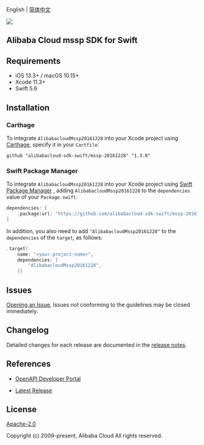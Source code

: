 English | [简体中文](README-CN.md)

![](https://aliyunsdk-pages.alicdn.com/icons/AlibabaCloud.svg)

## Alibaba Cloud mssp SDK for Swift

## Requirements

- iOS 13.3+ / macOS 10.15+
- Xcode 11.3+
- Swift 5.6

## Installation

### Carthage

To integrate `AlibabacloudMssp20161228` into your Xcode project using [Carthage](https://github.com/Carthage/Carthage), specify it in your `Cartfile`:

```ogdl
github "alibabacloud-sdk-swift/mssp-20161228" "1.3.0"
```

### Swift Package Manager

To integrate `AlibabacloudMssp20161228` into your Xcode project using [Swift Package Manager](https://swift.org/package-manager/) , adding `AlibabacloudMssp20161228` to the `dependencies` value of your `Package.swift`.

```swift
dependencies: [
    .package(url: "https://github.com/alibabacloud-sdk-swift/mssp-20161228.git", from: "1.3.0")
]
```

In addition, you also need to add `"AlibabacloudMssp20161228"` to the `dependencies` of the `target`, as follows:

```swift
.target(
    name: "<your-project-name>",
    dependencies: [
        "AlibabacloudMssp20161228",
    ])
```

## Issues

[Opening an Issue](https://github.com/alibabacloud-sdk-swift/mssp-20161228/issues/new), Issues not conforming to the guidelines may be closed immediately.

## Changelog

Detailed changes for each release are documented in the [release notes](./ChangeLog.txt).

## References

* [OpenAPI Developer Portal](https://next.api.alibabacloud.com/home)
- [Latest Release](https://github.com/alibabacloud-sdk-swift/mssp-20161228)

## License

[Apache-2.0](http://www.apache.org/licenses/LICENSE-2.0)

Copyright (c) 2009-present, Alibaba Cloud All rights reserved.
